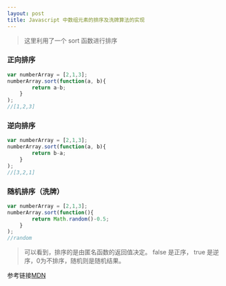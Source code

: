 ```yaml
---
layout: post
title: Javascript 中数组元素的排序及洗牌算法的实现
---
```


> 这里利用了一个 sort 函数进行排序

### 正向排序

``` javascript
var numberArray = [2,1,3];
numberArray.sort(function(a, b){
        return a-b;
    }
); 
//[1,2,3]
```

### 逆向排序

``` javascript
var numberArray = [2,1,3];
numberArray.sort(function(a, b){
        return b-a;
    }
); 
//[3,2,1]
```

### 随机排序（洗牌）

``` javascript
var numberArray = [2,1,3];
numberArray.sort(function(){
        return Math.random()-0.5;
    }
); 
//random
```

> 可以看到，排序的是由匿名函数的返回值决定。 false 是正序， true 是逆序，0为不排序，随机则是随机结果。

参考链接[MDN](https://developer.mozilla.org/zh-CN/docs/Web/JavaScript/Reference/Global_Objects/Array/sort)
